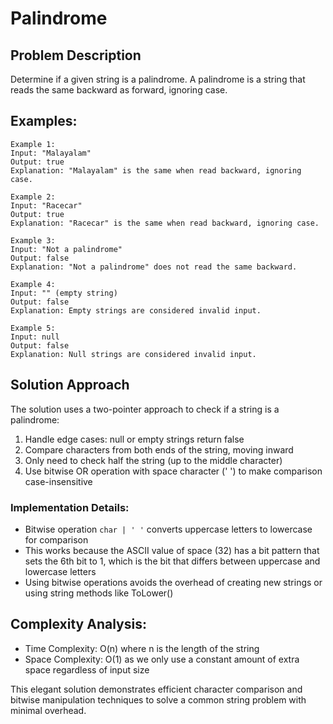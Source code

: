 # Palindrome

## Problem Description
Determine if a given string is a palindrome. A palindrome is a string that reads the same backward as forward, ignoring case.

## Examples:
```
Example 1:
Input: "Malayalam"
Output: true
Explanation: "Malayalam" is the same when read backward, ignoring case.

Example 2:
Input: "Racecar"
Output: true
Explanation: "Racecar" is the same when read backward, ignoring case.

Example 3:
Input: "Not a palindrome"
Output: false
Explanation: "Not a palindrome" does not read the same backward.

Example 4:
Input: "" (empty string)
Output: false
Explanation: Empty strings are considered invalid input.

Example 5:
Input: null
Output: false
Explanation: Null strings are considered invalid input.
```

## Solution Approach
The solution uses a two-pointer approach to check if a string is a palindrome:

1. Handle edge cases: null or empty strings return false
2. Compare characters from both ends of the string, moving inward
3. Only need to check half the string (up to the middle character)
4. Use bitwise OR operation with space character (' ') to make comparison case-insensitive

### Implementation Details:
- Bitwise operation `char | ' '` converts uppercase letters to lowercase for comparison
- This works because the ASCII value of space (32) has a bit pattern that sets the 6th bit to 1, which is the bit that differs between uppercase and lowercase letters
- Using bitwise operations avoids the overhead of creating new strings or using string methods like ToLower()

## Complexity Analysis:
- Time Complexity: O(n) where n is the length of the string
- Space Complexity: O(1) as we only use a constant amount of extra space regardless of input size

This elegant solution demonstrates efficient character comparison and bitwise manipulation techniques to solve a common string problem with minimal overhead.